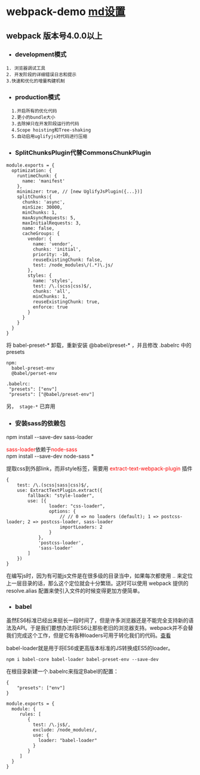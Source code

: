 # webpack-demo   [md设置](https://github.com/guodongxiaren/README/blob/master/README.md) 


## webpack 版本号4.0.0以上

* ### development模式

```
1. 浏览器调试工具
2. 开发阶段的详细错误日志和提示
3.快速和优化的增量构建机制
 ````
 
* ### production模式

```
  1.开启所有的优化代码
  2.更小的bundle大小
  3.去除掉只在开发阶段运行的代码
  4.Scope hoisting和Tree-shaking
  5.自动启用uglifyjs对代码进行压缩
```
* ### SplitChunksPlugin代替CommonsChunkPlugin
```
module.exports = {
  optimization: {
    runtimeChunk: {
      name: 'manifest'
    },
    minimizer: true, // [new UglifyJsPlugin({...})]
    splitChunks:{
      chunks: 'async',
      minSize: 30000,
      minChunks: 1,
      maxAsyncRequests: 5,
      maxInitialRequests: 3,
      name: false,
      cacheGroups: {
        vendor: {
          name: 'vendor',
          chunks: 'initial',
          priority: -10,
          reuseExistingChunk: false,
          test: /node_modules\/(.*)\.js/
        },
        styles: {
          name: 'styles',
          test: /\.(scss|css)$/,
          chunks: 'all',
          minChunks: 1,
          reuseExistingChunk: true,
          enforce: true
        }
      }
    }
  }
}
```
将 babel-preset-* 卸载，重新安装 @babel/preset-* ，并且修改 .babelrc 中的 presets
```
npm:
  babel-preset-env
  @babel/perset-env

.babelrc:
 "presets": ["env"]
 "presets": ["@babel/preset-env"]
```
另，` stage-*` 已弃用

* ### 安装sass的依赖包

npm install --save-dev sass-loader

<font color=red>sass-loader</font>依赖于<font color=red>node-sass</font><br/>
npm install --save-dev node-sass
*

提取css到外部link，而非style标签，需要用 <font color=red> extract-text-webpack-plugin </font> 插件
```
{
    test: /\.(scss|sass|css)$/,
    use: ExtractTextPlugin.extract({
        fallback: "style-loader",
        use: [{
                loader: "css-loader",
                options: {
                    // // 0 => no loaders (default); 1 => postcss-loader; 2 => postcss-loader, sass-loader
                    importLoaders: 2
                }
            },
            'postcss-loader',
            'sass-loader'
        ]
    })
}
```

 在编写js时，因为有可能js文件是在很多级的目录当中，如果每次都使用 .. 来定位上一层目录的话，那么这个定位就会十分繁琐。这时可以使用 webpack 提供的 resolve.alias 配置来使引入文件的时候变得更加方便简单。
 
 
* ### babel
 
虽然ES6标准已经出来挺长一段时间了，但是许多浏览器还是不能完全支持新的语法及API。于是我们要想办法将ES6让那些老旧的浏览器支持。webpack并不会替我们完成这个工作，但是它有各种loaders可用于转化我们的代码。[查看](https://www.jianshu.com/p/3a13f1b37300)

babel-loader就是用于将ES6或更高版本标准的JS转换成ES5的loader。
```
npm i babel-core babel-loader babel-preset-env --save-dev
```

在根目录新建一个.babelrc来指定Babel的配置：

```
{
    "presets": ["env"]
}
```

```
module.exports = {
  module: {
     rules: [
        { 
          test: /\.js$/, 
          exclude: /node_modules/, 
          use: {
            loader: "babel-loader"
          }
        }
     ]
  }
}
```



